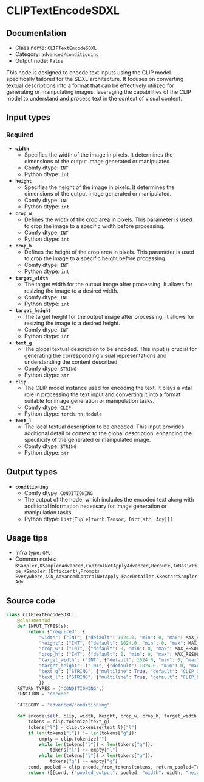 # CLIPTextEncodeSDXL
## Documentation
- Class name: `CLIPTextEncodeSDXL`
- Category: `advanced/conditioning`
- Output node: `False`

This node is designed to encode text inputs using the CLIP model specifically tailored for the SDXL architecture. It focuses on converting textual descriptions into a format that can be effectively utilized for generating or manipulating images, leveraging the capabilities of the CLIP model to understand and process text in the context of visual content.
## Input types
### Required
- **`width`**
    - Specifies the width of the image in pixels. It determines the dimensions of the output image generated or manipulated.
    - Comfy dtype: `INT`
    - Python dtype: `int`
- **`height`**
    - Specifies the height of the image in pixels. It determines the dimensions of the output image generated or manipulated.
    - Comfy dtype: `INT`
    - Python dtype: `int`
- **`crop_w`**
    - Defines the width of the crop area in pixels. This parameter is used to crop the image to a specific width before processing.
    - Comfy dtype: `INT`
    - Python dtype: `int`
- **`crop_h`**
    - Defines the height of the crop area in pixels. This parameter is used to crop the image to a specific height before processing.
    - Comfy dtype: `INT`
    - Python dtype: `int`
- **`target_width`**
    - The target width for the output image after processing. It allows for resizing the image to a desired width.
    - Comfy dtype: `INT`
    - Python dtype: `int`
- **`target_height`**
    - The target height for the output image after processing. It allows for resizing the image to a desired height.
    - Comfy dtype: `INT`
    - Python dtype: `int`
- **`text_g`**
    - The global textual description to be encoded. This input is crucial for generating the corresponding visual representations and understanding the content described.
    - Comfy dtype: `STRING`
    - Python dtype: `str`
- **`clip`**
    - The CLIP model instance used for encoding the text. It plays a vital role in processing the text input and converting it into a format suitable for image generation or manipulation tasks.
    - Comfy dtype: `CLIP`
    - Python dtype: `torch.nn.Module`
- **`text_l`**
    - The local textual description to be encoded. This input provides additional detail or context to the global description, enhancing the specificity of the generated or manipulated image.
    - Comfy dtype: `STRING`
    - Python dtype: `str`
## Output types
- **`conditioning`**
    - Comfy dtype: `CONDITIONING`
    - The output of the node, which includes the encoded text along with additional information necessary for image generation or manipulation tasks.
    - Python dtype: `List[Tuple[torch.Tensor, Dict[str, Any]]]`
## Usage tips
- Infra type: `GPU`
- Common nodes: `KSampler,KSamplerAdvanced,ControlNetApplyAdvanced,Reroute,ToBasicPipe,KSampler (Efficient),Prompts Everywhere,ACN_AdvancedControlNetApply,FaceDetailer,KRestartSamplerAdv`


## Source code
```python
class CLIPTextEncodeSDXL:
    @classmethod
    def INPUT_TYPES(s):
        return {"required": {
            "width": ("INT", {"default": 1024.0, "min": 0, "max": MAX_RESOLUTION}),
            "height": ("INT", {"default": 1024.0, "min": 0, "max": MAX_RESOLUTION}),
            "crop_w": ("INT", {"default": 0, "min": 0, "max": MAX_RESOLUTION}),
            "crop_h": ("INT", {"default": 0, "min": 0, "max": MAX_RESOLUTION}),
            "target_width": ("INT", {"default": 1024.0, "min": 0, "max": MAX_RESOLUTION}),
            "target_height": ("INT", {"default": 1024.0, "min": 0, "max": MAX_RESOLUTION}),
            "text_g": ("STRING", {"multiline": True, "default": "CLIP_G"}), "clip": ("CLIP", ),
            "text_l": ("STRING", {"multiline": True, "default": "CLIP_L"}), "clip": ("CLIP", ),
            }}
    RETURN_TYPES = ("CONDITIONING",)
    FUNCTION = "encode"

    CATEGORY = "advanced/conditioning"

    def encode(self, clip, width, height, crop_w, crop_h, target_width, target_height, text_g, text_l):
        tokens = clip.tokenize(text_g)
        tokens["l"] = clip.tokenize(text_l)["l"]
        if len(tokens["l"]) != len(tokens["g"]):
            empty = clip.tokenize("")
            while len(tokens["l"]) < len(tokens["g"]):
                tokens["l"] += empty["l"]
            while len(tokens["l"]) > len(tokens["g"]):
                tokens["g"] += empty["g"]
        cond, pooled = clip.encode_from_tokens(tokens, return_pooled=True)
        return ([[cond, {"pooled_output": pooled, "width": width, "height": height, "crop_w": crop_w, "crop_h": crop_h, "target_width": target_width, "target_height": target_height}]], )

```
